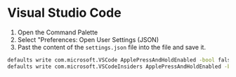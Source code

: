 Visual Studio Code
==================

1. Open the Command Palette
2. Select "Preferences: Open User Settings (JSON)
3. Past the content of the `settings.json` file into the file and save it.

```bash
defaults write com.microsoft.VSCode ApplePressAndHoldEnabled -bool false
defaults write com.microsoft.VSCodeInsiders ApplePressAndHoldEnabled -bool false
```
